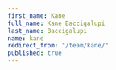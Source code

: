 ```yaml
---
first_name: Kane
full_name: Kane Baccigalupi
last_name: Baccigalupi
name: kane
redirect_from: "/team/kane/"
published: true
---
```


